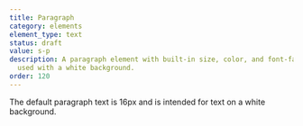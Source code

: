 ```yaml
---
title: Paragraph
category: elements
element_type: text
status: draft
value: s-p
description: A paragraph element with built-in size, color, and font-family. To be
  used with a white background.
order: 120
---
```

<p class="s-p">The default paragraph text is 16px and is intended for text on a white background.</p>
